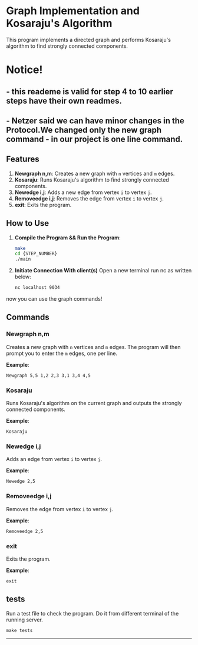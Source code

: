 # Graph Implementation and Kosaraju's Algorithm

This program implements a directed graph and performs Kosaraju's algorithm to find strongly connected components.

# Notice!

   ## - this reademe is valid for step 4 to 10 earlier steps have their own readmes.
   
   ## - Netzer said we can have minor changes in the Protocol.We changed only the new graph command - in our project is one line command.

## Features

1. **Newgraph n,m**: Creates a new graph with `n` vertices and `m` edges.
2. **Kosaraju**: Runs Kosaraju's algorithm to find strongly connected components.
3. **Newedge i,j**: Adds a new edge from vertex `i` to vertex `j`.
4. **Removeedge i,j**: Removes the edge from vertex `i` to vertex `j`.
5. **exit**: Exits the program.

## How to Use

1. **Compile the Program && Run the Program**:
   ```sh
   make
   cd {STEP_NUMBER}
   ./main
   ```

2. **Initiate Connection With client(s)**
Open a new terminal
run nc as written below:
   ```sh
   nc localhost 9034
   ```
now you can use the graph commands!

## Commands

### Newgraph n,m

Creates a new graph with `n` vertices and `m` edges. The program will then prompt you to enter the `m` edges, one per line.

**Example**:
```
Newgraph 5,5 1,2 2,3 3,1 3,4 4,5
```

### Kosaraju

Runs Kosaraju's algorithm on the current graph and outputs the strongly connected components.

**Example**:
```
Kosaraju
```

### Newedge i,j

Adds an edge from vertex `i` to vertex `j`.

**Example**:
```
Newedge 2,5
```

### Removeedge i,j

Removes the edge from vertex `i` to vertex `j`.

**Example**:
```
Removeedge 2,5
```

### exit

Exits the program.

**Example**:
```
exit
```

## tests

Run a test file to check the program.
Do it from different terminal of the running server.

```
make tests
```

---